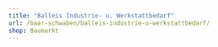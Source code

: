 ```yaml
---
title: "Balleis Industrie- u. Werkstattbedarf"
url: /baar-schwaben/balleis-industrie-u-werkstattbedarf/
shop: Baumarkt
---
```

